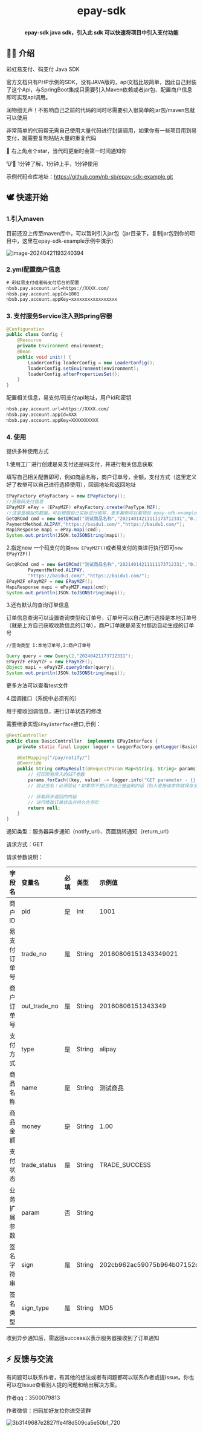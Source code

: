 

<h1 align="center" style="margin: 30px 0 30px; font-weight: bold;">epay-sdk</h1>
<h4 align="center">epay-sdk java sdk，引入此 sdk 可以快速将项目中引入支付功能</h4>

##  🐻‍❄️ 介绍

彩虹易支付、码支付 Java SDK

官方文档只有PHP示例的SDK，没有JAVA版的，api文档比较简单，因此自己封装了这个Api，与SpringBoot集成只需要引入Maven依赖或者jar包、配置商户信息即可实现api调用。

润物细无声！不影响自己之前的代码的同时尽需要引入很简单的jar包/maven包就可以使用

非常简单的代码帮无需自己使用大量代码进行封装调用，如果你有一些项目用到易支付，就需要复制粘贴大量的重复代码

🌟 右上角点个star，当代码更新时会第一时间通知你

🐮🍺 1分钟了解，1分钟上手，1分钟使用

示例代码仓库地址：https://github.com/nb-sb/epay-sdk-example.git

##  🕊️ 快速开始

### 1.引入maven

目前还没上传至maven库中，可以暂时引入jar包（jar目录下，复制jar包到你的项目中，这里在epay-sdk-example示例中演示）

![image-20240421193240394](./doc/image-20240421193240394.png)

### 2.yml配置商户信息

```xml
# 彩虹易支付或者码支付后台的配置
nbsb.pay.account.url=https://XXXX.com/
nbsb.pay.account.appId=1001
nbsb.pay.account.appKey=xxxxxxxxxxxxxxxxx
```

### 3. 支付服务Service注入到Spring容器

```java
@Configuration
public class Config {
    @Resource
    private Environment environment;
    @Bean
    public void init() {
        LoaderConfig loaderConfig = new LoaderConfig();
        loaderConfig.setEnvironment(environment);
        loaderConfig.afterPropertiesSet();
    }
}
```

配置相关信息，易支付/码支付api地址，用户id和密钥

```xml
nbsb.pay.account.url=https://XXXX.com/
nbsb.pay.account.appId=XXX
nbsb.pay.account.appKey=XXXXXXXXXX
```

### 4. 使用

提供多种使用方式

1.使用工厂进行创建是易支付还是码支付，并进行相关信息获取

填写自己相关配置即可，例如商品名称，商户订单号，金额，支付方式（这里定义好了枚举可以自己进行选择使用），回调地址和返回地址

```java
EPayFactory ePayFactory = new EPayFactory();
//获取码支付信息
EPayMZF ePay = (EPayMZF) ePayFactory.create(PayType.MZF);
//这里是模拟的数据，可以根据自己实际进行填写，更多案例可以看项目 epay-sdk-example测试用例中的内容
GetQRCmd cmd = new GetQRCmd("测试商品名称","20214014211111173712331","0.1",
PaymentMethod.ALIPAY,"https://baidu1.com/","https://baidu1.com/");
MapiResponse mapi = ePay.mapi(cmd);
System.out.println(JSON.toJSONString(mapi));
```

2.指定new 一个码支付的类`new EPayMZF()`或者易支付的类进行执行即可`new EPayYZF()`

```java
GetQRCmd cmd = new GetQRCmd("测试商品名称","20214014211111173712331","0.1",
        PaymentMethod.ALIPAY,
        "https://baidu1.com/","https://baidu1.com/");
EPayMZF ePayMZF = new EPayMZF();
MapiResponse mapi = ePayMZF.mapi(cmd);
System.out.println(JSON.toJSONString(mapi));
```

3.还有默认的查询订单信息

订单信息查询可以设置查询类型和订单号，订单号可以自己进行选择是本地订单号（就是上方自己获取收款信息的订单），商户订单就是易支付那边自动生成的订单号

```
//查询类型 1:本地订单号,2:商户订单号
```

```java
Query query = new Query(2,"20240421173712331");
EPayYZF ePayYZF = new EPayYZF();
Object mapi = ePayYZF.queryOrder(query);
System.out.println(JSON.toJSONString(mapi));
```

更多方法可以查看test文件

4.回调接口（系统中必须有的）

用于接收回调信息，进行订单状态的修改

需要继承实现`EPayInterface`接口,示例：

```java
@RestController
public class BasicController  implements EPayInterface {
    private static final Logger logger = LoggerFactory.getLogger(BasicController.class);

    @GetMapping("/pay/notify/")
    @Override
    public String onPayResult(@RequestParam Map<String, String> params) {
        // 打印所有传入的GET参数
        params.forEach((key, value) -> logger.info("GET parameter - {}: {}", key, value));
        // 验证签名！必须验证！如果你不想让你自己被盗刷的话（别人直接请求你就保存支付成功状态了）验证方法在SignUtil类中有，可以直接使用 SignUtil.map2Md5()

      	// 获取异步返回的内容
        // 进行修改订单状态并持久化存贮
        return null;
    }
}
```

通知类型：服务器异步通知（notify_url）、页面跳转通知（return_url）

请求方式：GET

请求参数说明：

| 字段名       | 变量名       | 必填 | 类型   | 示例值                           | 描述                    |
| :----------- | :----------- | :--- | :----- | :------------------------------- | :---------------------- |
| 商户ID       | pid          | 是   | Int    | 1001                             |                         |
| 易支付订单号 | trade_no     | 是   | String | 20160806151343349021             | 易支付订单号            |
| 商户订单号   | out_trade_no | 是   | String | 20160806151343349                | 商户系统内部的订单号    |
| 支付方式     | type         | 是   | String | alipay                           |                         |
| 商品名称     | name         | 是   | String | 测试商品                         |                         |
| 商品金额     | money        | 是   | String | 1.00                             |                         |
| 支付状态     | trade_status | 是   | String | TRADE_SUCCESS                    | 只有TRADE_SUCCESS是成功 |
| 业务扩展参数 | param        | 否   | String |                                  |                         |
| 签名字符串   | sign         | 是   | String | 202cb962ac59075b964b07152d234b70 | 签名算法                |
| 签名类型     | sign_type    | 是   | String | MD5                              | 默认为MD5               |

收到异步通知后，需返回success以表示服务器接收到了订单通知

## ⚡ 反馈与交流

有问题可以联系作者，有其他的想法或者有问题都可以联系作者或提Issue。你也可以在Issue查看别人提的问题和给出解决方案。

作者qq：3500079813

作者微信：扫码加好友拉你进交流群

![3b3149687e2827ffe4f8d509ca5e50bf_720](./doc/3b3149687e2827ffe4f8d509ca5e50bf_720-3700853.png)
